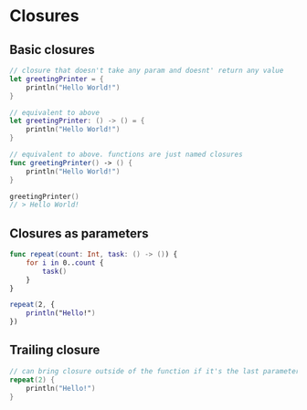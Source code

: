# Closures

## Basic closures
```swift
// closure that doesn't take any param and doesnt' return any value
let greetingPrinter = {
    println("Hello World!")
}

// equivalent to above
let greetingPrinter: () -> () = {
    println("Hello World!")
}

// equivalent to above. functions are just named closures
func greetingPrinter() -> () {
    println("Hello World!")
}

greetingPrinter()
// > Hello World!
```

## Closures as parameters
```swift
func repeat(count: Int, task: () -> ()) {
    for i in 0..count {
        task()
    }
}

repeat(2, {
    println("Hello!")
})
```

## Trailing closure
```swift
// can bring closure outside of the function if it's the last parameter
repeat(2) {
    println("Hello!")
}
```